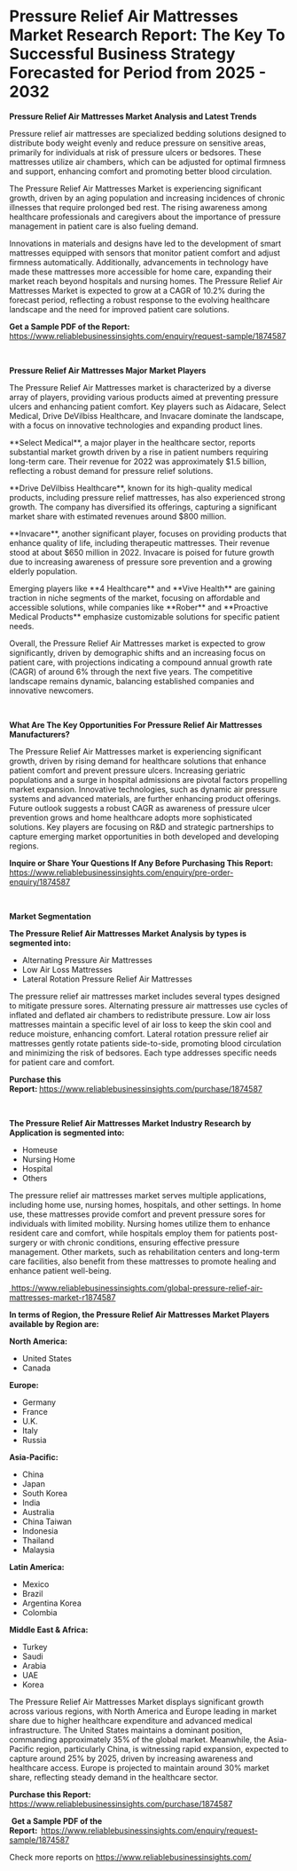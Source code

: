 <p><h1>Pressure Relief Air Mattresses Market Research Report: The Key To Successful Business Strategy Forecasted for Period from 2025 - 2032</h1></p><p><strong>Pressure Relief Air Mattresses Market Analysis and Latest Trends</strong></p>
<p><p>Pressure relief air mattresses are specialized bedding solutions designed to distribute body weight evenly and reduce pressure on sensitive areas, primarily for individuals at risk of pressure ulcers or bedsores. These mattresses utilize air chambers, which can be adjusted for optimal firmness and support, enhancing comfort and promoting better blood circulation. </p><p>The Pressure Relief Air Mattresses Market is experiencing significant growth, driven by an aging population and increasing incidences of chronic illnesses that require prolonged bed rest. The rising awareness among healthcare professionals and caregivers about the importance of pressure management in patient care is also fueling demand. </p><p>Innovations in materials and designs have led to the development of smart mattresses equipped with sensors that monitor patient comfort and adjust firmness automatically. Additionally, advancements in technology have made these mattresses more accessible for home care, expanding their market reach beyond hospitals and nursing homes. The Pressure Relief Air Mattresses Market is expected to grow at a CAGR of 10.2% during the forecast period, reflecting a robust response to the evolving healthcare landscape and the need for improved patient care solutions.</p></p>
<p><strong>Get a Sample PDF of the Report:&nbsp;</strong> <a href="https://www.reliablebusinessinsights.com/enquiry/request-sample/1874587?utm_campaign=2760&utm_medium=2&utm_source=Github&utm_content=ia&utm_term=05042025&utm_id=pressure-relief-air-mattresses">https://www.reliablebusinessinsights.com/enquiry/request-sample/1874587</a></p>
<p>&nbsp;</p>
<p><strong>Pressure Relief Air Mattresses Major Market Players</strong></p>
<p><p>The Pressure Relief Air Mattresses market is characterized by a diverse array of players, providing various products aimed at preventing pressure ulcers and enhancing patient comfort. Key players such as Aidacare, Select Medical, Drive DeVilbiss Healthcare, and Invacare dominate the landscape, with a focus on innovative technologies and expanding product lines.</p><p>**Select Medical**, a major player in the healthcare sector, reports substantial market growth driven by a rise in patient numbers requiring long-term care. Their revenue for 2022 was approximately $1.5 billion, reflecting a robust demand for pressure relief solutions.</p><p>**Drive DeVilbiss Healthcare**, known for its high-quality medical products, including pressure relief mattresses, has also experienced strong growth. The company has diversified its offerings, capturing a significant market share with estimated revenues around $800 million.</p><p>**Invacare**, another significant player, focuses on providing products that enhance quality of life, including therapeutic mattresses. Their revenue stood at about $650 million in 2022. Invacare is poised for future growth due to increasing awareness of pressure sore prevention and a growing elderly population.</p><p>Emerging players like **4 Healthcare** and **Vive Health** are gaining traction in niche segments of the market, focusing on affordable and accessible solutions, while companies like **Rober** and **Proactive Medical Products** emphasize customizable solutions for specific patient needs.</p><p>Overall, the Pressure Relief Air Mattresses market is expected to grow significantly, driven by demographic shifts and an increasing focus on patient care, with projections indicating a compound annual growth rate (CAGR) of around 6% through the next five years. The competitive landscape remains dynamic, balancing established companies and innovative newcomers.</p></p>
<p>&nbsp;</p>
<p><strong>What Are The Key Opportunities For Pressure Relief Air Mattresses Manufacturers?</strong></p>
<p><p>The Pressure Relief Air Mattresses market is experiencing significant growth, driven by rising demand for healthcare solutions that enhance patient comfort and prevent pressure ulcers. Increasing geriatric populations and a surge in hospital admissions are pivotal factors propelling market expansion. Innovative technologies, such as dynamic air pressure systems and advanced materials, are further enhancing product offerings. Future outlook suggests a robust CAGR as awareness of pressure ulcer prevention grows and home healthcare adopts more sophisticated solutions. Key players are focusing on R&D and strategic partnerships to capture emerging market opportunities in both developed and developing regions.</p></p>
<p><strong>Inquire or Share Your Questions If Any Before Purchasing This Report:</strong> <a href="https://www.reliablebusinessinsights.com/enquiry/pre-order-enquiry/1874587?utm_campaign=2760&utm_medium=2&utm_source=Github&utm_content=ia&utm_term=05042025&utm_id=pressure-relief-air-mattresses">https://www.reliablebusinessinsights.com/enquiry/pre-order-enquiry/1874587</a></p>
<p>&nbsp;</p>
<p><strong>Market Segmentation</strong></p>
<p><strong>The Pressure Relief Air Mattresses Market Analysis by types is segmented into:</strong></p>
<p><ul><li>Alternating Pressure Air Mattresses</li><li>Low Air Loss Mattresses</li><li>Lateral Rotation Pressure Relief Air Mattresses</li></ul></p>
<p><p>The pressure relief air mattresses market includes several types designed to mitigate pressure sores. Alternating pressure air mattresses use cycles of inflated and deflated air chambers to redistribute pressure. Low air loss mattresses maintain a specific level of air loss to keep the skin cool and reduce moisture, enhancing comfort. Lateral rotation pressure relief air mattresses gently rotate patients side-to-side, promoting blood circulation and minimizing the risk of bedsores. Each type addresses specific needs for patient care and comfort.</p></p>
<p><strong>Purchase this Report:&nbsp;</strong><a href="https://www.reliablebusinessinsights.com/purchase/1874587?utm_campaign=2760&utm_medium=2&utm_source=Github&utm_content=ia&utm_term=05042025&utm_id=pressure-relief-air-mattresses">https://www.reliablebusinessinsights.com/purchase/1874587</a></p>
<p>&nbsp;</p>
<p><strong>The Pressure Relief Air Mattresses Market Industry Research by Application is segmented into:</strong></p>
<p><ul><li>Homeuse</li><li>Nursing Home</li><li>Hospital</li><li>Others</li></ul></p>
<p><p>The pressure relief air mattresses market serves multiple applications, including home use, nursing homes, hospitals, and other settings. In home use, these mattresses provide comfort and prevent pressure sores for individuals with limited mobility. Nursing homes utilize them to enhance resident care and comfort, while hospitals employ them for patients post-surgery or with chronic conditions, ensuring effective pressure management. Other markets, such as rehabilitation centers and long-term care facilities, also benefit from these mattresses to promote healing and enhance patient well-being.</p></p>
<p><a href="https://www.reliablebusinessinsights.com/global-pressure-relief-air-mattresses-market-r1874587?utm_campaign=2760&utm_medium=2&utm_source=Github&utm_content=ia&utm_term=05042025&utm_id=pressure-relief-air-mattresses">&nbsp;https://www.reliablebusinessinsights.com/global-pressure-relief-air-mattresses-market-r1874587</a></p>
<p><strong>In terms of Region, the Pressure Relief Air Mattresses Market Players available by Region are:</strong></p>
<p>
    <p> <strong> North America: </strong>
        <ul>
            <li>United States</li>
            <li>Canada</li>
        </ul>
        </p> 
    <p> <strong> Europe: </strong>
        <ul>
            <li>Germany</li>
            <li>France</li>
            <li>U.K.</li>
            <li>Italy</li>
            <li>Russia</li>
        </ul>
        </p> 
    <p> <strong> Asia-Pacific: </strong>
        <ul>
            <li>China</li>
            <li>Japan</li>
            <li>South Korea</li>
            <li>India</li>
            <li>Australia</li>
            <li>China Taiwan</li>
            <li>Indonesia</li>
            <li>Thailand</li>
            <li>Malaysia</li>
        </ul>
        </p> 
    <p> <strong> Latin America: </strong>
        <ul>
            <li>Mexico</li>
            <li>Brazil</li>
            <li>Argentina Korea</li>
            <li>Colombia</li>
        </ul>
        </p> 
    <p> <strong> Middle East & Africa: </strong>
        <ul>
            <li>Turkey</li>
            <li>Saudi</li>
            <li>Arabia</li>
            <li>UAE</li>
            <li>Korea</li>
        </ul>
    </p>
    </p>
<p><p>The Pressure Relief Air Mattresses Market displays significant growth across various regions, with North America and Europe leading in market share due to higher healthcare expenditure and advanced medical infrastructure. The United States maintains a dominant position, commanding approximately 35% of the global market. Meanwhile, the Asia-Pacific region, particularly China, is witnessing rapid expansion, expected to capture around 25% by 2025, driven by increasing awareness and healthcare access. Europe is projected to maintain around 30% market share, reflecting steady demand in the healthcare sector.</p></p>
<p><strong>Purchase this Report: </strong><a href="https://www.reliablebusinessinsights.com/purchase/1874587?utm_campaign=2760&utm_medium=2&utm_source=Github&utm_content=ia&utm_term=05042025&utm_id=pressure-relief-air-mattresses">https://www.reliablebusinessinsights.com/purchase/1874587</a></p>
<p>&nbsp;<strong>Get a Sample PDF of the Report:&nbsp;&nbsp;</strong><a href="https://www.reliablebusinessinsights.com/enquiry/request-sample/1874587?utm_campaign=2760&utm_medium=2&utm_source=Github&utm_content=ia&utm_term=05042025&utm_id=pressure-relief-air-mattresses">https://www.reliablebusinessinsights.com/enquiry/request-sample/1874587</a></p>
<p><strong></strong></p>
<p>Check more reports on <a href="https://www.reliablebusinessinsights.com/?utm_campaign=2760&utm_medium=2&utm_source=Github&utm_content=ia&utm_term=05042025&utm_id=pressure-relief-air-mattresses">https://www.reliablebusinessinsights.com/</a></p>